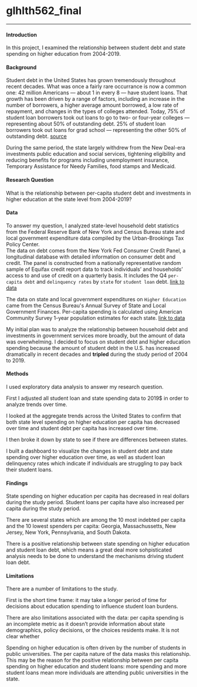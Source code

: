 # glhlth562_final

---

#### Introduction

In this project, I examined the relationship between student debt and state spending on higher education from 2004-2019. 

#### Background

Student debt in the United States has grown tremendously throughout recent decades. What was once a fairly rare occurrance is now a common one: 42 million Americans — about 1 in every 8 — have student loans. That growth has been driven by a range of factors, including an increase in the number of borrowers, a higher average amount borrowed, a low rate of repayment, and changes in the types of colleges attended. Today, 75% of student loan borrowers took out loans to go to two- or four-year colleges — representing about 50% of outstanding debt. 25% of student loan borrowers took out loans for grad school — representing the other 50% of outstanding debt. [source](https://www.brookings.edu/policy2020/votervital/who-owes-all-that-student-debt-and-whod-benefit-if-it-were-forgiven/)

During the same period, the state largely withdrew from the New Deal-era investments public education and social services, tightening eligibility and reducing benefits for programs including unemployment insurance, Temporary Assistance for Needy Families, food stamps and Medicaid. 

#### Research Question

What is the relationship between per-capita student debt and investments in higher education at the state level from 2004-2019? 

#### Data

To answer my question, I analyzed state-level household debt statistics from the Federal Reserve Bank of New York and Census Bureau state and local government expenditure data compiled by the Urban-Brookings Tax Policy Center.  
The data on debt comes from the New York Fed Consumer Credit Panel, a  longitudinal database with detailed information on consumer debt and credit. The panel is constructed from a nationally representative random sample of Equifax credit report data to track individuals’ and households’ access to and use of credit on a quarterly basis. It includes the Q4 `per-capita debt` and `delinquency rates` by `state` for `student loan` debt.
[link to data](https://www.newyorkfed.org/microeconomics/hhdc/background.html)

The data on state and local government expenditures on `Higher Education` came from the Census Bureau's Annual Survey of State and Local Government Finances. Per-capita spending is calculated using American Community Survey 1-year population estimates for each state. 
[link to data](https://www.taxpolicycenter.org/statistics/state-and-local-general-expenditures-capita)

My initial plan was to analyze the relationship between household debt and investments in government services more broadly, but the amount of data was overwhelming. I decided to focus on student debt and higher education spending because the amount of student debt in the U.S. has increased dramatically in recent decades and **tripled** during the study period of 2004 to 2019. 

#### Methods

I used exploratory data analysis to answer my research question. 

First I adjusted all student loan and state spending data to 2019$ in order to analyze trends over time. 

I looked at the aggregate trends across the United States to confirm that both state level spending on higher education per capita has decreased over time and student debt per capita has increased over time.

I then broke it down by state to see if there are differences between states. 

I built a dashboard to visualize the changes in student debt and state spending over higher education over time, as well as student loan delinquency rates which indicate if individuals are struggling to pay back their student loans. 

#### Findings 

State spending on higher education per capita has decreased in real dollars during the study period. Student loans per capita have also increased per capita during the study period.  

There are several states which are among the 10 most indebted per capita and the 10 lowest spenders per capita: Georgia, Massachussetts, New Jersey, New York, Pennsylvania, and South Dakota. 

There is a positive relationship between state spending on higher education and student loan debt, which means a great deal more sohpisticated analysis needs to be done to understand the mechanisms driving student loan debt. 

#### Limitations 

There are a number of limitations to the study.

First is the short time frame: it may take a longer period of time for decisions about education spending to influence student loan burdens. 

There are also limitations associated with the data: per capita spending is an incomplete metric as it doesn’t provide information about state demographics, policy decisions, or the choices residents make. It is not clear whether 

Spending on higher education is often driven by the number of students in public universities. The per capita nature of the data masks this relationship. This may be the reason for the positive relationship between per capita spending on higher education and student loans: more spending and more student loans mean more individuals are attending public universities in the state. 




